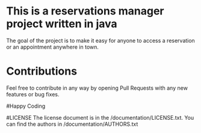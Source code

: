 # This is a reservations manager project written in java
The goal of the project is to make it easy for anyone to access a reservation or an appointment anywhere in town.

# Contributions
Feel free to contribute in any way by opening Pull Requests with any new features or bug fixes.

#Happy Coding

#LICENSE
The license document is in the /documentation/LICENSE.txt.
You can find the authors in /documentation/AUTHORS.txt


